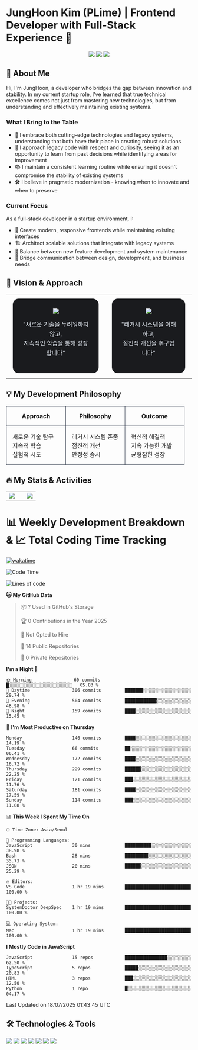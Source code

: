 # JungHoon Kim (PLime) | Frontend Developer with Full-Stack Experience 🚀

<div align="center">
  <img src="https://img.shields.io/badge/Role-Frontend%20Focused-blue" />
  <img src="https://img.shields.io/badge/Approach-Full%20Stack-green" />
  <img src="https://img.shields.io/badge/Status-Open%20to%20Work-brightgreen" />
</div>

<h2 align="left">🚀 About Me</h2>

Hi, I'm JungHoon, a developer who bridges the gap between innovation and stability. In my current startup role, I've learned that true technical excellence comes not just from mastering new technologies, but from understanding and effectively maintaining existing systems.

### What I Bring to the Table
- 🔄 I embrace both cutting-edge technologies and legacy systems, understanding that both have their place in creating robust solutions
- 🎯 I approach legacy code with respect and curiosity, seeing it as an opportunity to learn from past decisions while identifying areas for improvement
- 📚 I maintain a consistent learning routine while ensuring it doesn't compromise the stability of existing systems
- 🛠️ I believe in pragmatic modernization - knowing when to innovate and when to preserve

### Current Focus
As a full-stack developer in a startup environment, I:
- 🎨 Create modern, responsive frontends while maintaining existing interfaces
- 🏗️ Architect scalable solutions that integrate with legacy systems
- 📐 Balance between new feature development and system maintenance
- 🤝 Bridge communication between design, development, and business needs

<h2 align="left">🎯 Vision & Approach</h2>


<div align="center">
<table width="100%" cellspacing="0" cellpadding="0">
<tr>
<td>
<div align="center" style="background: #1a1b1e; padding: 25px; border-radius: 16px; margin: 10px;">
<div style="margin-bottom: 15px;">
<img src="https://img.shields.io/badge/NEW-Learning%20Latest%20Tech-4299E1?style=for-the-badge&logoColor=white&labelColor=2D3748" />
</div>
<p style="color: #E2E8F0; font-size: 16px; line-height: 1.6;">
"새로운 기술을 두려워하지 않고,<br/>지속적인 학습을 통해 성장합니다"
</p>
</div>
</td>
<td>
<div align="center" style="background: #1a1b1e; padding: 25px; border-radius: 16px; margin: 10px;">
<div style="margin-bottom: 15px;">
<img src="https://img.shields.io/badge/LEGACY-System%20Expert-48BB78?style=for-the-badge&logoColor=white&labelColor=2D3748" />
</div>
<p style="color: #E2E8F0; font-size: 16px; line-height: 1.6;">
"레거시 시스템을 이해하고,<br/>점진적 개선을 추구합니다"
</p>
</div>
</td>
</tr>
</table>
</div>

<h2 align="left">💡 My Development Philosophy</h2>

<div align="center" style="width: 100%; margin: 20px 0;">
<table style="width: 100%; border-collapse: collapse;">
<thead>
<tr>
<th style="width: 33%; text-align: center; padding: 16px; border: 1px solid #2d3748;">Approach</th>
<th style="width: 33%; text-align: center; padding: 16px; border: 1px solid #2d3748;">Philosophy</th>
<th style="width: 33%; text-align: center; padding: 16px; border: 1px solid #2d3748;">Outcome</th>
</tr>
</thead>
<tbody>
<tr>
<td style="vertical-align: top; padding: 16px; border: 1px solid #2d3748;">
<ul style="list-style-type: none; padding-left: 0; margin: 0;">
<li>새로운 기술 탐구</li>
<li>지속적 학습</li>
<li>실험적 시도</li>
</ul>
</td>
<td style="vertical-align: top; padding: 16px; border: 1px solid #2d3748;">
<ul style="list-style-type: none; padding-left: 0; margin: 0;">
<li>레거시 시스템 존중</li>
<li>점진적 개선</li>
<li>안정성 중시</li>
</ul>
</td>
<td style="vertical-align: top; padding: 16px; border: 1px solid #2d3748;">
<ul style="list-style-type: none; padding-left: 0; margin: 0;">
<li>혁신적 해결책</li>
<li>지속 가능한 개발</li>
<li>균형잡힌 성장</li>
</ul>
</td>
</tr>
</tbody>
</table>
</div>

<h2 align="left">🔥 My Stats & Activities</h2>

<div align="center">
<table>
<tr>
<td valign="center" width="60%">
<img src="https://github-readme-stats.vercel.app/api?username=JungHoon0814&show_icons=true&hide_border=true&title_color=3178C6&text_color=8b949e&icon_color=3178C6&bg_color=00000000&hide_title=false&hide_rank=false&include_all_commits=true&count_private=true&custom_title=Lime's%20Github%20Stats&card_width=600" />
</td>
<td valign="center" width="40%">
<img src="https://github-readme-stats.vercel.app/api/top-langs/?username=JungHoon0814&layout=compact&hide_border=true&title_color=3178C6&text_color=8b949e&bg_color=00000000&langs_count=6&custom_title=Most%20Used%20Languages" />
</td>
</tr>
</table>
</div>

# 📊 Weekly Development Breakdown & 📈 Total Coding Time Tracking

[![wakatime](https://wakatime.com/badge/user/004f411d-5735-4222-8703-487a7c04c138.svg)](https://wakatime.com/@004f411d-5735-4222-8703-487a7c04c138)

<!--START_SECTION:waka-->
![Code Time](http://img.shields.io/badge/Code%20Time-276%20hrs%2013%20mins-blue)

![Lines of code](https://img.shields.io/badge/From%20Hello%20World%20I%27ve%20Written-2.5%20million%20lines%20of%20code-blue)

**🐱 My GitHub Data** 

> 📦 ? Used in GitHub's Storage 
 > 
> 🏆 0 Contributions in the Year 2025
 > 
> 🚫 Not Opted to Hire
 > 
> 📜 14 Public Repositories 
 > 
> 🔑 0 Private Repositories 
 > 
**I'm a Night 🦉** 

```text
🌞 Morning                60 commits          █░░░░░░░░░░░░░░░░░░░░░░░░   05.83 % 
🌆 Daytime                306 commits         ███████░░░░░░░░░░░░░░░░░░   29.74 % 
🌃 Evening                504 commits         ████████████░░░░░░░░░░░░░   48.98 % 
🌙 Night                  159 commits         ████░░░░░░░░░░░░░░░░░░░░░   15.45 % 
```
📅 **I'm Most Productive on Thursday** 

```text
Monday                   146 commits         ████░░░░░░░░░░░░░░░░░░░░░   14.19 % 
Tuesday                  66 commits          ██░░░░░░░░░░░░░░░░░░░░░░░   06.41 % 
Wednesday                172 commits         ████░░░░░░░░░░░░░░░░░░░░░   16.72 % 
Thursday                 229 commits         ██████░░░░░░░░░░░░░░░░░░░   22.25 % 
Friday                   121 commits         ███░░░░░░░░░░░░░░░░░░░░░░   11.76 % 
Saturday                 181 commits         ████░░░░░░░░░░░░░░░░░░░░░   17.59 % 
Sunday                   114 commits         ███░░░░░░░░░░░░░░░░░░░░░░   11.08 % 
```


📊 **This Week I Spent My Time On** 

```text
🕑︎ Time Zone: Asia/Seoul

💬 Programming Languages: 
JavaScript               30 mins             ██████████░░░░░░░░░░░░░░░   38.98 % 
Bash                     28 mins             █████████░░░░░░░░░░░░░░░░   35.73 % 
JSON                     20 mins             ██████░░░░░░░░░░░░░░░░░░░   25.29 % 

🔥 Editors: 
VS Code                  1 hr 19 mins        █████████████████████████   100.00 % 

🐱‍💻 Projects: 
SystemDoctor_DeepSpec    1 hr 19 mins        █████████████████████████   100.00 % 

💻 Operating System: 
Mac                      1 hr 19 mins        █████████████████████████   100.00 % 
```

**I Mostly Code in JavaScript** 

```text
JavaScript               15 repos            ████████████████░░░░░░░░░   62.50 % 
TypeScript               5 repos             █████░░░░░░░░░░░░░░░░░░░░   20.83 % 
HTML                     3 repos             ███░░░░░░░░░░░░░░░░░░░░░░   12.50 % 
Python                   1 repo              █░░░░░░░░░░░░░░░░░░░░░░░░   04.17 % 
```




 Last Updated on 18/07/2025 01:43:45 UTC
<!--END_SECTION:waka-->

<h2 align="left">🛠️ Technologies & Tools</h2>


<p>
  <img src="https://img.shields.io/badge/HTML5-E34F26?style=for-the-badge&logo=html5&logoColor=white" />
  <img src="https://img.shields.io/badge/CSS3-1572B6?style=for-the-badge&logo=css3&logoColor=white" />
  <img src="https://img.shields.io/badge/Sass-CC6699?style=for-the-badge&logo=sass&logoColor=white" />
  <img src="https://img.shields.io/badge/JavaScript-F7DF1E?style=for-the-badge&logo=javascript&logoColor=black" />
  <img src="https://img.shields.io/badge/TypeScript-3178C6?style=for-the-badge&logo=typescript&logoColor=white" />
  <img src="https://img.shields.io/badge/React-61DAFB?style=for-the-badge&logo=react&logoColor=black" />
  <img src="https://img.shields.io/badge/Figma-F24E1E?style=for-the-badge&logo=figma&logoColor=white" />
</p>


<!---
JungHoon0814/JungHoon0814 is a ✨ special ✨ repository because its `README.md` (this file) appears on your GitHub profile.
You can click the Preview link to take a look at your changes.
--->
